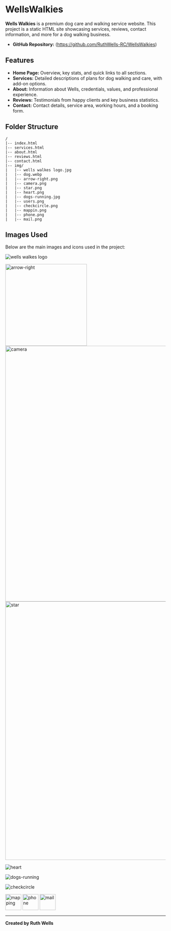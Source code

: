 # WellsWalkies

**Wells Walkies** is a premium dog care and walking service website. This project is a static HTML site showcasing services, reviews, contact information, and more for a dog walking business.


- **GitHub Repository:** (https://github.com/RuthWells-RC/WellsWalkies)


## Features

- **Home Page:** Overview, key stats, and quick links to all sections.
- **Services:** Detailed descriptions of plans for dog walking and care, with add-on options.
- **About:** Information about Wells, credentials, values, and professional experience.
- **Reviews:** Testimonials from happy clients and key business statistics.
- **Contact:** Contact details, service area, working hours, and a booking form.

## Folder Structure

```
/
|-- index.html
|-- services.html
|-- about.html
|-- reviews.html
|-- contact.html
|-- img/
|   |-- wells walkes logo.jpg
|   |-- dog.webp
|   |-- arrow-right.png
|   |-- camera.png
|   |-- star.png
|   |-- heart.png
|   |-- dogs-running.jpg
|   |-- users.png
|   |-- checkcircle.png
|   |-- mappin.png
|   |-- phone.png
|   |-- mail.png
```

## Images Used

Below are the main images and icons used in the project:

![wells walkes logo](https://github.com/user-attachments/assets/321fe2b0-b22a-47ac-8e6c-5cf81582b90c)
 

<img width="256" height="256" alt="arrow-right" src="https://github.com/user-attachments/assets/f2108532-dde7-4a83-b7c8-a27b9c3b7d57" />

<img width="800" height="800" alt="camera" src="https://github.com/user-attachments/assets/331d620e-24ec-409d-aa61-76ce5236f125" />
 
<img width="850" height="809" alt="star" src="https://github.com/user-attachments/assets/3260e23c-6753-4a40-af76-1e7f19772d30" />

 
![heart](https://github.com/user-attachments/assets/451a8986-0ef3-4c84-b7c9-e74bc234a48d)


![dogs-running](https://github.com/user-attachments/assets/2f1775e5-0b5b-4236-8644-ba0c33e04e94)

 
![checkcircle](https://github.com/user-attachments/assets/4be64f9b-a987-405a-b03e-0bcfb08270e3)

<img width="50" height="50" alt="mapping" src="https://github.com/user-attachments/assets/da265003-d960-4331-83ff-8402e6fb281f" />


<img width="50" height="50" alt="phone" src="https://github.com/user-attachments/assets/0895ba06-dfb4-4fd2-8451-2143f5676baf" />

 
<img width="50" height="50" alt="mail" src="https://github.com/user-attachments/assets/a455fb48-669e-498f-887d-a2e1dfaa3853" />


---

**Created by Ruth Wells**

